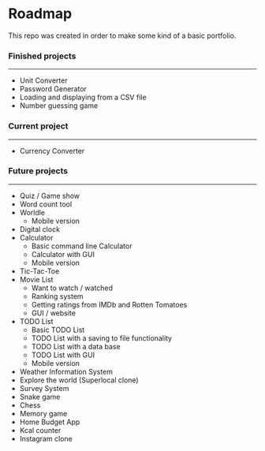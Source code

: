 # Roadmap
This repo was created in order to make some kind of a basic portfolio.

### Finished projects
___
* Unit Converter
* Password Generator
* Loading and displaying from a CSV file
* Number guessing game
### Current project
___
* Currency Converter
### Future projects
___
* Quiz / Game show
* Word count tool
* Worldle 
    * Mobile version
* Digital clock
* Calculator
    * Basic command line Calculator
    * Calculator with GUI
    * Mobile version
* Tic-Tac-Toe
* Movie List 
    * Want to watch / watched
    * Ranking system
    * Getting ratings from IMDb and Rotten Tomatoes
    * GUI / website
* TODO List
    * Basic TODO List
    * TODO List with a saving to file functionality
    * TODO List with a data base 
    * TODO List with GUI
    * Mobile version
* Weather Information System
* Explore the world (Superlocal clone)
* Survey System
* Snake game
* Chess
* Memory game
* Home Budget App
* Kcal counter
* Instagram clone



